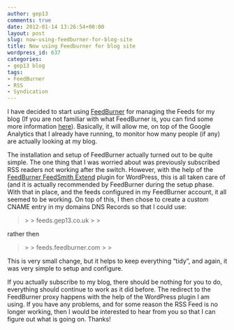 ```yaml
---
author: gep13
comments: true
date: 2012-01-14 13:26:54+00:00
layout: post
slug: now-using-feedburner-for-blog-site
title: Now using Feedburner for blog site
wordpress_id: 637
categories:
- gep13 blog
tags:
- FeedBurner
- RSS
- Syndication
---
```


I have decided to start using [FeedBurner](http://feedburner.google.com/) for managing the Feeds for my blog (If you are not familiar with what FeedBurner is, you can find some more information [here](http://en.wikipedia.org/wiki/FeedBurner)). Basically, it will allow me, on top of the Google Analytics that I already have running, to monitor how many people (if any) are actually looking at my blog.

 

The installation and setup of FeedBurner actually turned out to be quite simple. The one thing that I was worried about was previously subscribed RSS readers not working after the switch. However, with the help of the [FeedBurner FeedSmith Extend](http://wordpress.org/extend/plugins/feedburner-setting/) plugin for WordPress, this is all taken care of (and it is actually recommended by FeedBurner during the setup phase. With that in place, and the feeds configured in my FeedBurner account, it all seemed to be working. On top of this, I then chose to create a custom CNAME entry in my domains DNS Records so that I could use:

 

<blockquote>  
> 
> feeds.gep13.co.uk
> 
> </blockquote>

 

rather then

 

<blockquote>  
> 
> feeds.feedburner.com
> 
> </blockquote>

 

This is very small change, but it helps to keep everything “tidy”, and again, it was very simple to setup and configure.

 

If you actually subscribe to my blog, there should be nothing for you to do, everything should continue to work as it did before. The redirect to the FeedBurner proxy happens with the help of the WordPress plugin I am using. If you have any problems, and for some reason the RSS Feed is no longer working, then I would be interested to hear from you so that I can figure out what is going on. Thanks!
